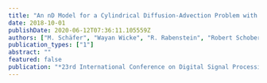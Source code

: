 ```yaml
---
title: "An nD Model for a Cylindrical Diffusion-Advection Problem with an Orthogonal Force Component"
date: 2018-10-01
publishDate: 2020-06-12T07:36:11.105559Z
authors: ["M. Schäfer", "Wayan Wicke", "R. Rabenstein", "Robert Schober"]
publication_types: ["1"]
abstract: ""
featured: false
publication: "*23rd International Conference on Digital Signal Processing (DSP 2018)*"
---
```


